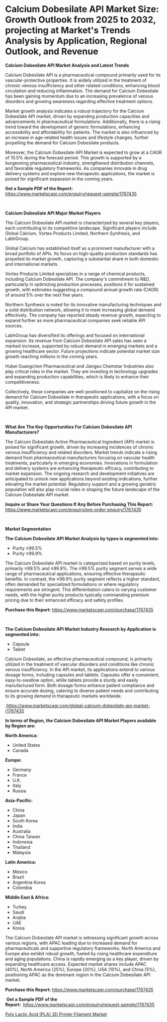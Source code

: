 <p><h1>Calcium Dobesilate API Market Size: Growth Outlook from 2025 to 2032, projecting at Market's Trends Analysis by Application, Regional Outlook, and Revenue</h1></p><p><strong>Calcium Dobesilate API Market Analysis and Latest Trends</strong></p>
<p><p>Calcium Dobesilate API is a pharmaceutical compound primarily used for its vascular-protective properties. It is widely utilized in the treatment of chronic venous insufficiency and other related conditions, enhancing blood circulation and reducing inflammation. The demand for Calcium Dobesilate has been gaining momentum due to an increasing prevalence of venous disorders and growing awareness regarding effective treatment options.</p><p>Market growth analysis indicates a robust trajectory for the Calcium Dobesilate API market, driven by expanding production capacities and advancements in pharmaceutical formulations. Additionally, there is a rising trend toward the development of generic formulations, enhancing accessibility and affordability for patients. The market is also influenced by an increase in age-related health issues and lifestyle changes, further propelling the demand for Calcium Dobesilate products.</p><p>Moreover, the Calcium Dobesilate API Market is expected to grow at a CAGR of 10.5% during the forecast period. This growth is supported by a burgeoning pharmaceutical industry, strengthened distribution channels, and favorable regulatory frameworks. As companies innovate in drug delivery systems and explore new therapeutic applications, the market is poised for significant expansion in the coming years.</p></p>
<p><strong>Get a Sample PDF of the Report:&nbsp;</strong> <a href="https://www.marketscagr.com/enquiry/request-sample/1767435?utm_campaign=1995&utm_medium=2&utm_source=Github&utm_content=ia&utm_term=02022025&utm_id=calcium-dobesilate-api">https://www.marketscagr.com/enquiry/request-sample/1767435</a></p>
<p>&nbsp;</p>
<p><strong>Calcium Dobesilate API Major Market Players</strong></p>
<p><p>The Calcium Dobesilate API market is characterized by several key players, each contributing to its competitive landscape. Significant players include Global Calcium, Vortex Products Limited, Northern Synthesis, and LabhGroup. </p><p>Global Calcium has established itself as a prominent manufacturer with a broad portfolio of APIs. Its focus on high-quality production standards has propelled its market growth, capturing a substantial share in both domestic and international markets.</p><p>Vortex Products Limited specializes in a range of chemical products, including Calcium Dobesilate API. The company's commitment to R&D, particularly in optimizing production processes, positions it for sustained growth, with estimates suggesting a compound annual growth rate (CAGR) of around 5% over the next five years.</p><p>Northern Synthesis is noted for its innovative manufacturing techniques and a solid distribution network, allowing it to meet increasing global demand effectively. The company has reported steady revenue growth, expecting to expand further as more pharmaceutical companies seek reliable API sources.</p><p>LabhGroup has diversified its offerings and focused on international expansion. Its revenue from Calcium Dobesilate API sales has seen a marked increase, supported by robust demand in emerging markets and a growing healthcare sector. Future projections indicate potential market size growth reaching millions in the coming years.</p><p>Hubei Guangchen Pharmaceutical and Jiangsu Chemstar Industries also play critical roles in the market. They are investing in technology upgrades and expanding production capabilities, which is likely to enhance their competitiveness.</p><p>Collectively, these companies are well-positioned to capitalize on the rising demand for Calcium Dobesilate in therapeutic applications, with a focus on quality, innovation, and strategic partnerships driving future growth in the API market.</p></p>
<p>&nbsp;</p>
<p><strong>What Are The Key Opportunities For Calcium Dobesilate API Manufacturers?</strong></p>
<p><p>The Calcium Dobesilate Active Pharmaceutical Ingredient (API) market is poised for significant growth, driven by increasing incidences of chronic venous insufficiency and related disorders. Market trends indicate a rising demand from pharmaceutical manufacturers focusing on vascular health treatments, particularly in emerging economies. Innovations in formulation and delivery systems are enhancing therapeutic efficacy, contributing to market expansion. The ongoing research and development initiatives are anticipated to unlock new applications beyond existing indications, further elevating the market potential. Regulatory support and a growing geriatric population will also play crucial roles in shaping the future landscape of the Calcium Dobesilate API market.</p></p>
<p><strong>Inquire or Share Your Questions If Any Before Purchasing This Report:</strong> <a href="https://www.marketscagr.com/enquiry/pre-order-enquiry/1767435?utm_campaign=1995&utm_medium=2&utm_source=Github&utm_content=ia&utm_term=02022025&utm_id=calcium-dobesilate-api">https://www.marketscagr.com/enquiry/pre-order-enquiry/1767435</a></p>
<p>&nbsp;</p>
<p><strong>Market Segmentation</strong></p>
<p><strong>The Calcium Dobesilate API Market Analysis by types is segmented into:</strong></p>
<p><ul><li>Purity ≥99.5%</li><li>Purity ≥99.9%</li></ul></p>
<p><p>The Calcium Dobesilate API market is categorized based on purity levels, primarily ≥99.5% and ≥99.9%. The ≥99.5% purity segment serves a wide range of pharmaceutical applications, ensuring effective therapeutic benefits. In contrast, the ≥99.9% purity segment reflects a higher standard, often demanded for specialized formulations or where regulatory requirements are stringent. This differentiation caters to varying customer needs, with the higher purity products typically commanding premium pricing due to their enhanced efficacy and safety profiles.</p></p>
<p><strong>Purchase this Report:&nbsp;</strong><a href="https://www.marketscagr.com/purchase/1767435?utm_campaign=1995&utm_medium=2&utm_source=Github&utm_content=ia&utm_term=02022025&utm_id=calcium-dobesilate-api">https://www.marketscagr.com/purchase/1767435</a></p>
<p>&nbsp;</p>
<p><strong>The Calcium Dobesilate API Market Industry Research by Application is segmented into:</strong></p>
<p><ul><li>Capsule</li><li>Tablet</li></ul></p>
<p><p>Calcium Dobesilate, an effective pharmaceutical compound, is primarily utilized in the treatment of vascular disorders and conditions like chronic venous insufficiency. In the API market, its applications extend to various dosage forms, including capsules and tablets. Capsules offer a convenient, easy-to-swallow option, while tablets provide a sturdy and easily manufactured form. Both dosage forms enhance patient compliance and ensure accurate dosing, catering to diverse patient needs and contributing to its growing demand in therapeutic markets worldwide.</p></p>
<p><a href="https://www.marketscagr.com/global-calcium-dobesilate-api-market-r1767435?utm_campaign=1995&utm_medium=2&utm_source=Github&utm_content=ia&utm_term=02022025&utm_id=calcium-dobesilate-api">&nbsp;https://www.marketscagr.com/global-calcium-dobesilate-api-market-r1767435</a></p>
<p><strong>In terms of Region, the Calcium Dobesilate API Market Players available by Region are:</strong></p>
<p>
    <p> <strong> North America: </strong>
        <ul>
            <li>United States</li>
            <li>Canada</li>
        </ul>
        </p> 
    <p> <strong> Europe: </strong>
        <ul>
            <li>Germany</li>
            <li>France</li>
            <li>U.K.</li>
            <li>Italy</li>
            <li>Russia</li>
        </ul>
        </p> 
    <p> <strong> Asia-Pacific: </strong>
        <ul>
            <li>China</li>
            <li>Japan</li>
            <li>South Korea</li>
            <li>India</li>
            <li>Australia</li>
            <li>China Taiwan</li>
            <li>Indonesia</li>
            <li>Thailand</li>
            <li>Malaysia</li>
        </ul>
        </p> 
    <p> <strong> Latin America: </strong>
        <ul>
            <li>Mexico</li>
            <li>Brazil</li>
            <li>Argentina Korea</li>
            <li>Colombia</li>
        </ul>
        </p> 
    <p> <strong> Middle East & Africa: </strong>
        <ul>
            <li>Turkey</li>
            <li>Saudi</li>
            <li>Arabia</li>
            <li>UAE</li>
            <li>Korea</li>
        </ul>
    </p>
    </p>
<p><p>The Calcium Dobesilate API market is witnessing significant growth across various regions, with APAC leading due to increased demand for pharmaceuticals and supportive regulatory frameworks. North America and Europe also exhibit robust growth, fueled by rising healthcare expenditure and aging populations. China is rapidly emerging as a key player, driven by expanding healthcare access. Expected market shares include APAC (40%), North America (25%), Europe (20%), USA (10%), and China (5%), positioning APAC as the dominant region in the Calcium Dobesilate API market.</p></p>
<p><strong>Purchase this Report: </strong><a href="https://www.marketscagr.com/purchase/1767435?utm_campaign=1995&utm_medium=2&utm_source=Github&utm_content=ia&utm_term=02022025&utm_id=calcium-dobesilate-api">https://www.marketscagr.com/purchase/1767435</a></p>
<p>&nbsp;<strong>Get a Sample PDF of the Report:&nbsp;&nbsp;</strong><a href="https://www.marketscagr.com/enquiry/request-sample/1767435?utm_campaign=1995&utm_medium=2&utm_source=Github&utm_content=ia&utm_term=02022025&utm_id=calcium-dobesilate-api">https://www.marketscagr.com/enquiry/request-sample/1767435</a></p>
<p><strong></strong></p>
<p><p><a href="https://github.com/JakirUddin651/Market-Research-Report-List-1/blob/main/poly-lactic-acid-pla-3d-printer-filament-market.md?utm_campaign=1995&utm_medium=2&utm_source=Github&utm_content=ia&utm_term=02022025&utm_id=calcium-dobesilate-api">Poly Lactic Acid (PLA) 3D Printer Filament Market</a></p></p>